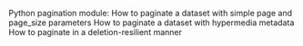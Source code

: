 Python pagination module:
    How to paginate a dataset with simple page and page_size parameters
    How to paginate a dataset with hypermedia metadata
    How to paginate in a deletion-resilient manner

